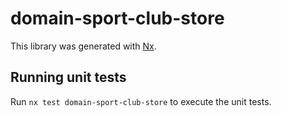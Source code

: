 # domain-sport-club-store

This library was generated with [Nx](https://nx.dev).

## Running unit tests

Run `nx test domain-sport-club-store` to execute the unit tests.
